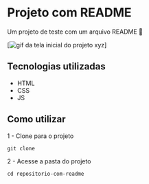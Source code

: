 # Projeto com README
Um projeto de teste com um arquivo README 🚀

[<img src="./tela.gif" alt="gif da tela inicial do projeto xyz">]

## Tecnologias utilizadas
- HTML
- CSS
- JS

## Como utilizar

1 - Clone para o projeto
```
git clone
```

2 - Acesse a pasta do projeto
```
cd repositorio-com-readme
```

